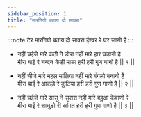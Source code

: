 ```yaml
---
sidebar_position: 1
title: "मारगियो बताय दो सावरा"
---
```


:::note टेर
मारगियो बताय दो सावरा ईश्वर रे घर जाणो है
:::

- नहीं चईजे मारे कंठी ने डोरा नहीं मारे हार घडानो है <br/>
  मीरा बाई रे चन्दन केडी माळा हरी हरी गुण गानो है || १ ||

- नहीं चीजे मारे महल मालिया नहीं मारे बंगलो बनानो है <br/>
  मीरा बाई रे आकड़े रे कुटिया हरी हरी गुण गाणो है || २ ||

- नहीं चईजे मारे सासु ने सुसरा नहीं मारे बहुआ केवाणो रे <br/>
  मीरा बाई रे साधुड़ो री सांगत हरी हरी गुण गाणो है || ३ ||
